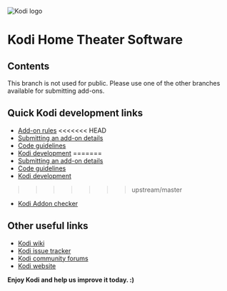 ![Kodi logo](https://raw.githubusercontent.com/xbmc/xbmc/master/media/banner.png)
# Kodi Home Theater Software


## Contents

This branch is not used for public. Please use one of the other branches available for submitting add-ons.

## Quick Kodi development links

* [Add-on rules](https://github.com/xbmc/repo-plugins/blob/master/CONTRIBUTING.md)
<<<<<<< HEAD
* [Submitting an add-on details](http://kodi.wiki/view/Submitting_Add-ons)
* [Code guidelines](http://kodi.wiki/view/Official:Code_guidelines_and_formatting_conventions)
* [Kodi development](http://kodi.wiki/view/Development)
=======
* [Submitting an add-on details](https://kodi.wiki/view/Submitting_Add-ons)
* [Code guidelines](https://kodi.wiki/view/Official:Code_guidelines_and_formatting_conventions)
* [Kodi development](https://kodi.wiki/view/Development)
>>>>>>> upstream/master
* [Kodi Addon checker](https://pypi.org/project/kodi-addon-checker/)

## Other useful links

* [Kodi wiki](https://kodi.wiki/)
* [Kodi issue tracker](https://github.com/xbmc/xbmc/issues)
* [Kodi community forums](https://forum.kodi.tv/)
* [Kodi website](https://kodi.tv/)

**Enjoy Kodi and help us improve it today. :)**
